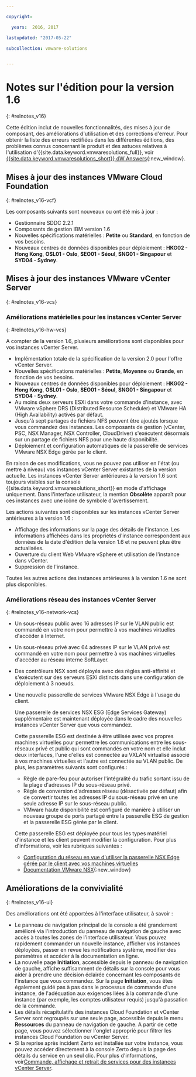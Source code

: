 ```yaml
---

copyright:

  years:  2016, 2017

lastupdated: "2017-05-22"

subcollection: vmware-solutions


---
```


# Notes sur l'édition pour la version 1.6
{: #relnotes_v16}

Cette édition inclut de nouvelles fonctionnalités, des mises à jour de composant, des améliorations d'utilisation et des corrections d'erreur. Pour obtenir la liste des erreurs rectifiées dans les différentes éditions, des problèmes connus concernant le produit et des astuces relatives à l'utilisation d'{{site.data.keyword.vmwaresolutions_full}}, voir [{{site.data.keyword.vmwaresolutions_short}} dW Answers](https://developer.ibm.com/answers/topics/cloudvmw/){:new_window}.

## Mises à jour des instances VMware Cloud Foundation
{: #relnotes_v16-vcf}

Les composants suivants sont nouveaux ou ont été mis à jour :

*  Gestionnaire SDDC 2.2.1
*  Composants de gestion IBM version 1.6
*  Nouvelles spécifications matérielles : **Petite** ou **Standard**, en fonction de vos besoins.
*  Nouveaux centres de données disponibles pour déploiement : **HKG02 - Hong Kong**, **OSL01 - Oslo**, **SEO01 - Séoul**, **SNG01 - Singapour** et **SYD04 - Sydney**.

## Mises à jour des instances VMware vCenter Server
{: #relnotes_v16-vcs}

### Améliorations matérielles pour les instances vCenter Server
{: #relnotes_v16-hw-vcs}

A compter de la version 1.6, plusieurs améliorations sont disponibles pour vos instances vCenter Server.

*  Implémentation totale de la spécification de la version 2.0 pour l'offre vCenter Server.
*  Nouvelles spécifications matérielles : **Petite**, **Moyenne** ou **Grande**, en fonction de vos besoins.
*  Nouveaux centres de données disponibles pour déploiement : **HKG02 - Hong Kong**, **OSL01 - Oslo**, **SEO01 - Séoul**, **SNG01 - Singapour** et **SYD04 - Sydney**.
*  Au moins deux serveurs ESXi dans votre commande d'instance, avec VMware vSphere DRS (Distributed Resource Scheduler) et VMware HA (High Availability) activés par défaut.
*  Jusqu'à sept partages de fichiers NFS peuvent être ajoutés lorsque vous commandez des instances. Les composants de gestion (vCenter, PSC, NSX Manager, NSX Controller, CloudDriver) s'exécutent désormais sur un partage de fichiers NFS pour une haute disponibilité.
*  Déploiement et configuration automatiques de la passerelle de services VMware NSX Edge gérée par le client.

En raison de ces modifications, vous ne pouvez pas utiliser en l'état (ou mettre à niveau) vos instances vCenter Server existantes de la version actuelle. Les instances vCenter Server antérieures à la version 1.6 sont toujours visibles sur la console {{site.data.keyword.vmwaresolutions_short}} en mode d'affichage uniquement. Dans l'interface utilisateur, la mention **Obsolète** apparaît pour ces instances avec une icône de symbole d'avertissement.

Les actions suivantes sont disponibles sur les instances vCenter Server antérieures à la version 1.6 :

*  Affichage des informations sur la page des détails de l'instance. Les informations affichées dans les propriétés d'instance correspondent aux données de la date d'édition de la version 1.6 et ne peuvent plus être actualisées.
*  Ouverture du client Web VMware vSphere et utilisation de l'instance dans vCenter.
*  Suppression de l'instance.

Toutes les autres actions des instances antérieures à la version 1.6 ne sont plus disponibles.

### Améliorations réseau des instances vCenter Server
{: #relnotes_v16-network-vcs}

*  Un sous-réseau public avec 16 adresses IP sur le VLAN public est commandé en votre nom pour permettre à vos machines virtuelles d'accéder à Internet.
*  Un sous-réseau privé avec 64 adresses IP sur le VLAN privé est commandé en votre nom pour permettre à vos machines virtuelles d'accéder au réseau interne SoftLayer.
*  Des contrôleurs NSX sont déployés avec des règles anti-affinité et s'exécutent sur des serveurs ESXi distincts dans une configuration de déploiement à 3 noeuds.
*  Une nouvelle passerelle de services VMware NSX Edge à l'usage du client.

   Une passerelle de services NSX ESG (Edge Services Gateway) supplémentaire est maintenant déployée dans le cadre des nouvelles instances vCenter Server que vous commandez.

   Cette passerelle ESG est destinée à être utilisée avec vos propres machines virtuelles pour permettre les communications entre les sous-réseaux privé et public qui sont commandés en votre nom et elle inclut deux interfaces, l'une d'elles est connectée au VXLAN virtualisé associé à vos machines virtuelles et l'autre est connectée au VLAN public. De plus, les paramètres suivants sont configurés :
   *  Règle de pare-feu pour autoriser l'intégralité du trafic sortant issu de la plage d'adresses IP du sous-réseau privé.
   *  Règle de conversion d'adresses réseau (désactivée par défaut) afin de convertir toutes les adresses IP du sous-réseau privé
   en une seule adresse IP sur le sous-réseau public.
   * VMware haute disponibilité est configuré de manière à utiliser un nouveau groupe de ports partagé entre la passerelle ESG de gestion et la passerelle ESG gérée
   par le client.

   Cette passerelle ESG est déployée pour tous les types matériel d'instance et les client peuvent modifier la configuration. Pour plus d'informations, voir les rubriques suivantes :
   *  [Configuration du réseau en vue d'utiliser la passerelle NSX Edge gérée par le client avec vos machines virtuelles](/docs/services/vmwaresolutions/vcenter?topic=vmware-solutions-vc_esg_config)
   *  [Documentation VMware NSX](https://pubs.vmware.com/NSX-6/index.jsp?topic=%2Fcom.vmware.nsx.admin.doc%2FGUID-3F96DECE-33FB-43EE-88D7-124A730830A4.html){:new_window}

## Améliorations de la convivialité
{: #relnotes_v16-ui}

Des améliorations ont été apportées à l'interface utilisateur, à savoir :

*  Le panneau de navigation principal de la console a été grandement amélioré via l'introduction du panneau de navigation de gauche avec accès à toutes les zones de l'interface utilisateur. Vous pouvez rapidement commander un nouvelle instance, afficher vos instances déployées, passer en revue les notifications système, modifier des paramètres et accéder à la documentation en ligne.
*  La nouvelle page **Initiation**, accessible depuis le panneau de navigation de gauche, affiche suffisamment de détails sur la console pour vous aider à prendre une décision éclairée concernant les composants de l'instance que vous commandez. Sur la page **Initiation**, vous êtes également guidé pas à pas dans le processus de commande d'une instance, de l'adéquation aux exigences liées à la commande d'une instance (par exemple, les comptes utilisateur requis) jusqu'à passation de la commande.
*  Les détails récapitulatifs des instances Cloud Foundation et vCenter Server sont regroupés sur une seule page, accessible depuis le menu **Ressources** du panneau de navigation de gauche. A partir de cette page, vous pouvez sélectionner l'onglet approprié pour filtrer les instances Cloud Foundation ou vCenter Server.
* Si la reprise après incident Zerto est installée sur votre instance, vous pouvez accéder directement à la console Zerto depuis la page des détails du service en un seul clic. Pour plus d'informations, voir[Commande, affichage et retrait de services pour des instances vCenter Server](/docs/services/vmwaresolutions/vcenter?topic=vmware-solutions-vc_addingremovingservices).
